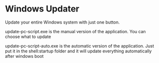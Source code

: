 # Windows Updater
Update your entire Windows system with just one button.


update-pc-script.exe is the manual version of the application. You can choose what to update

update-pc-script-auto.exe is the automatic version of the application. Just put it in the shell:startup folder and it will update everything automatically after windows boot
